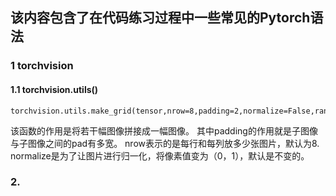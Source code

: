 ## 该内容包含了在代码练习过程中一些常见的Pytorch语法

### 1 torchvision
#### 1.1 torchvision.utils()
    torchvision.utils.make_grid(tensor,nrow=8,padding=2,normalize=False,range=None,scale_each=False,pad_value=0)
该函数的作用是将若干幅图像拼接成一幅图像。
其中padding的作用就是子图像与子图像之间的pad有多宽。
nrow表示的是每行和每列放多少张图片，默认为8.
normalize是为了让图片进行归一化，将像素值变为（0，1），默认是不变的。
### 2.